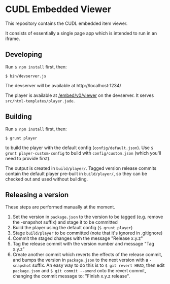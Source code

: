 # CUDL Embedded Viewer

This repository contains the CUDL embedded item viewer.

It consists of essentially a single page app which is intended to run in an
iframe.

## Developing

Run `$ npm install` first, then:

```
$ bin/devserver.js
```

The devserver will be available at http://localhost:1234/

The player is available at [/embed/v0/viewer](http://localhost:1234/embed/v0/viewer) on the devserver. It serves
`src/html-templates/player.jade`.


## Building

Run `$ npm install` first, then:

```
$ grunt player
```

to build the player with the default config (`config/default.json`). Use
`$ grunt player-custom-config` to build with `config/custom.json` (which you'll
need to provide first).

The output is created in `build/player/`. Tagged version release commits contain
the default player pre-built in `build/player/`, so they can be checked out and
used without building.


## Releasing a version

These steps are performed manually at the moment.

1. Set the version in `package.json` to the version to be tagged (e.g. remove
   the -snapshot suffix) and stage it to be committed
2. Build the player using the default config (`$ grunt player`)
3. Stage `build/player` to be committed (note that it's ignored in .gitignore)
4. Commit the staged changes with the message "Release x.y.z"
5. Tag the release commit with the version number and message "Tag x.y.z"
6. Create another commit which reverts the effects of the release commit, and
   bumps the version in `package.json` to the next version with a `-snapshot`
   suffix. An easy way to do this is to `$ git revert HEAD`, then edit
   `package.json` and `$ git commit --amend` onto the revert commit, changing
   the commit message to: "Finish x.y.z release".
